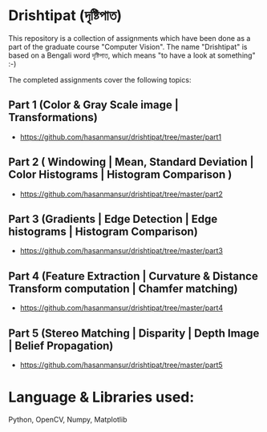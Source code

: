 # Drishtipat (দৃষ্টিপাত)

This repository is a collection of assignments which have been done as a part of the graduate course "Computer Vision".
The name "Drishtipat" is based on a Bengali word দৃষ্টিপাত, which means "to have a look at something" :-)

The completed assignments cover the following topics:

## Part 1 (Color & Gray Scale image | Transformations)
- https://github.com/hasanmansur/drishtipat/tree/master/part1

## Part 2 ( Windowing | Mean, Standard Deviation | Color Histograms | Histogram Comparison )
- https://github.com/hasanmansur/drishtipat/tree/master/part2

## Part 3 (Gradients | Edge Detection | Edge histograms | Histogram Comparison)
- https://github.com/hasanmansur/drishtipat/tree/master/part3


## Part 4 (Feature Extraction | Curvature & Distance Transform computation | Chamfer matching)
- https://github.com/hasanmansur/drishtipat/tree/master/part4

## Part 5 (Stereo Matching | Disparity | Depth Image | Belief Propagation)
- https://github.com/hasanmansur/drishtipat/tree/master/part5

# Language & Libraries used:
Python, OpenCV, Numpy, Matplotlib
